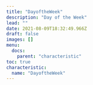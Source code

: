 ```yaml
---
title: "DayoftheWeek"
description: "Day of the Week"
lead: ""
date: 2021-08-09T18:32:49.966Z
draft: false
images: []
menu:
  docs:
    parent: "characteristic"
toc: true
characteristic:
  name: "DayoftheWeek"
---
```

